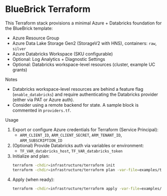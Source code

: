 # BlueBrick Terraform

This Terraform stack provisions a minimal Azure + Databricks foundation for the
BlueBrick template:

- Azure Resource Group
- Azure Data Lake Storage Gen2 (StorageV2 with HNS), containers: `raw`, `silver`
- Azure Databricks Workspace (SKU configurable)
- Optional: Log Analytics + Diagnostic Settings
- Optional: Databricks workspace-level resources (cluster, example UC grants)

Notes
- Databricks workspace-level resources are behind a feature flag (`enable_databricks`)
  and require authenticating the Databricks provider (either via PAT or Azure auth).
- Consider using a remote backend for state. A sample block is commented in `providers.tf`.

Usage
1. Export or configure Azure credentials for Terraform (Service Principal):
   - `ARM_CLIENT_ID`, `ARM_CLIENT_SECRET`, `ARM_TENANT_ID`, `ARM_SUBSCRIPTION_ID`
2. (Optional) Provide Databricks auth via variables or environment:
   - `TF_VAR_databricks_host`, `TF_VAR_databricks_token`
3. Initialize and plan:
   ```bash
   terraform -chdir=infrastructure/terraform init
   terraform -chdir=infrastructure/terraform plan -var-file=examples/terraform.tfvars.example
   ```
4. Apply (when ready):
   ```bash
   terraform -chdir=infrastructure/terraform apply -var-file=examples/terraform.tfvars.example
   ```

